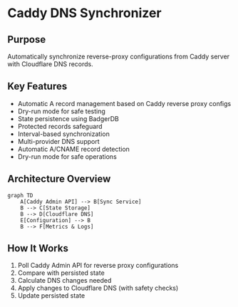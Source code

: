 # Caddy DNS Synchronizer

## Purpose
Automatically synchronize reverse-proxy configurations from Caddy server with Cloudflare DNS records.

## Key Features
- Automatic A record management based on Caddy reverse proxy configs
- Dry-run mode for safe testing
- State persistence using BadgerDB
- Protected records safeguard
- Interval-based synchronization
- Multi-provider DNS support
- Automatic A/CNAME record detection
- Dry-run mode for safe operations

## Architecture Overview
```mermaid
graph TD
    A[Caddy Admin API] --> B[Sync Service]
    B --> C[State Storage]
    B --> D[Cloudflare DNS]
    E[Configuration] --> B
    B --> F[Metrics & Logs]
```

## How It Works
1. Poll Caddy Admin API for reverse proxy configurations
2. Compare with persisted state
3. Calculate DNS changes needed
4. Apply changes to Cloudflare DNS (with safety checks)
5. Update persisted state
